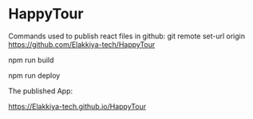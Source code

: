 # HappyTour





Commands used to publish react files in github:
git remote set-url origin https://github.com/Elakkiya-tech/HappyTour

npm run build

npm run deploy

The published App:

https://Elakkiya-tech.github.io/HappyTour
